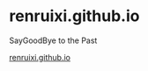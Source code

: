 # renruixi.github.io
SayGoodBye to the Past

<a href="http://renruixi.github.io">renruixi.github.io</a>
